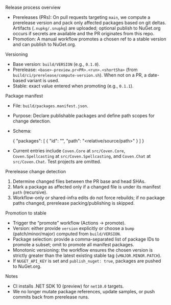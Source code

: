 Release process overview

- Prereleases (PRs): On pull requests targeting `main`, we compute a prerelease version and pack only affected packages based on git deltas. Artifacts (`.nupkg/.snupkg`) are uploaded; optional publish to NuGet.org occurs if secrets are available and the PR originates from this repo.
- Promotion: A manual workflow promotes a chosen ref to a stable version and can publish to NuGet.org.

Versioning

- Base version: `build/VERSION` (e.g., `0.1.0`).
- Prerelease: `<base>-preview.pr<PR>.<run>.<shortSha>` (from `build/ci/prerelease/compute-version.sh`). When not on a PR, a date-based variant is used.
- Stable: exact value entered when promoting (e.g., `0.1.1`).

Package manifest

- File: `build/packages.manifest.json`.
- Purpose: Declare publishable packages and define path scopes for change detection.
- Schema:

  {
    "packages": [
      { "id": "<NuGetId>", "path": "<relative/source/path>" }
    ]
  }

- Current entries include `Coven.Core` at `src/Coven.Core`, `Coven.Spellcasting` at `src/Coven.Spellcasting`, and `Coven.Chat` at `src/Coven.Chat`. Test projects are omitted.

Prerelease change detection

1) Determine changed files between the PR base and head SHAs.
2) Mark a package as affected only if a changed file is under its manifest `path` (recursive).
3) Workflow-only or shared-infra edits do not force rebuilds; if no package paths changed, prerelease packing/publishing is skipped.

Promotion to stable

- Trigger the “promote” workflow (Actions → promote).
- Version: either provide `version` explicitly or choose a `bump` (patch/minor/major) computed from `build/VERSION`.
- Package selection: provide a comma-separated list of package IDs to promote a subset; omit to promote all manifest packages.
- Monotonic versioning: the workflow ensures the chosen version is strictly greater than the latest existing stable tag (`vMAJOR.MINOR.PATCH`).
- If `NUGET_API_KEY` is set and `publish_nuget: true`, packages are pushed to NuGet.org.

Notes

- CI installs .NET SDK 10 (preview) for `net10.0` targets.
- We no longer mutate package references, update samples, or push commits back from prerelease runs.
